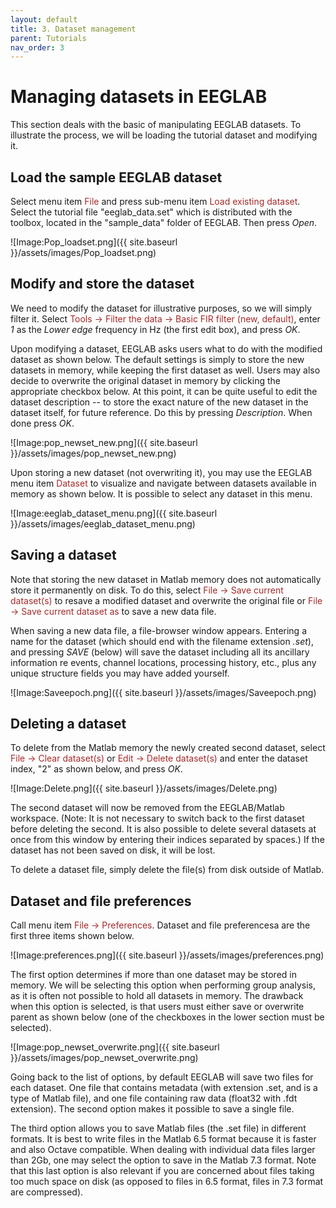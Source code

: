 ```yaml
---
layout: default
title: 3. Dataset management
parent: Tutorials
nav_order: 3
---
```

Managing datasets in EEGLAB
=========================

This section deals with the basic of manipulating EEGLAB datasets. To illustrate the process, we will be loading the tutorial dataset and modifying it.

Load the sample EEGLAB dataset
------

Select menu item <span style="color: brown">File</span> and press sub-menu item
<span style="color: brown">Load existing dataset</span>. Select the tutorial file "eeglab_data.set" which is distributed with
the toolbox, located in the "sample_data" folder of EEGLAB. Then press *Open*.

![Image:Pop_loadset.png]({{ site.baseurl }}/assets/images/Pop_loadset.png)

Modify and store the dataset
------

We need to modify the dataset for illustrative purposes, so we will simply filter it. Select <span style="color: brown">Tools → Filter the data → Basic FIR filter (new, default)</span>, enter *1* as the *Lower edge* frequency in Hz (the first edit box), and press *OK*.

Upon modifying a dataset, EEGLAB asks users what to do with the modified dataset as shown below. The default settings is simply to store the new datasets in memory, while keeping the first dataset as well. Users may also decide to overwrite the original dataset in memory by clicking the appropriate checkbox below. At this point, it can be quite useful to edit the dataset
description -- to store the exact nature of the new dataset in the
dataset itself, for future reference. Do this by pressing
*Description*. When done press *OK*.

![Image:pop_newset_new.png]({{ site.baseurl }}/assets/images/pop_newset_new.png)

Upon storing a new dataset (not overwriting it), you may use the EEGLAB menu item <span style="color: brown">Dataset</span> to visualize and navigate between datasets available in memory as shown below. It is possible to select any dataset in this menu.

![Image:eeglab_dataset_menu.png]({{ site.baseurl }}/assets/images/eeglab_dataset_menu.png)

Saving a dataset
------

Note that storing the new dataset in Matlab memory does not
automatically store it permanently on disk.  To do this, select
<span style="color: brown">File → Save current dataset(s)</span> to resave a modified dataset and overwrite the original file or <span style="color: brown">File → Save current dataset as</span> to save a new data file.

When saving a new data file, a file-browser window appears. Entering a name for the dataset
(which should end with the filename extension *.set*), and pressing
*SAVE* (below) will save the dataset including
all its ancillary information re events, channel locations, processing
history, etc., plus any unique structure fields you may have added
yourself.

![Image:Saveepoch.png]({{ site.baseurl }}/assets/images/Saveepoch.png)

Deleting a dataset
------

To delete from the Matlab memory the newly created second dataset, select
<span style="color: brown">File → Clear dataset(s)</span> or
<span style="color: brown">Edit → Delete dataset(s)</span> and enter the
dataset index, "2" as shown below, and press *OK*.

![Image:Delete.png]({{ site.baseurl }}/assets/images/Delete.png)

The second dataset will now be removed from the EEGLAB/Matlab
workspace. (Note: It is not necessary to switch back to the first
dataset before deleting the second. It is also possible to delete
several datasets at once from this window by entering their indices
separated by spaces.) If the dataset has not been saved on disk, it will be lost.

To delete a dataset file, simply delete the file(s) from disk outside of Matlab.

Dataset and file preferences
------

Call menu item <span style="color: brown">File → Preferences</span>. Dataset and file preferencesa are the first three items shown below.

![Image:preferences.png]({{ site.baseurl }}/assets/images/preferences.png)

The first option determines if more than one dataset may be stored in memory. We will be selecting this option when performing group analysis, as it is often not possible to hold all datasets in memory. The drawback when this option is selected, is that users must either save or overwrite parent as shown below (one of the checkboxes in the lower section must be selected). 

![Image:pop_newset_overwrite.png]({{ site.baseurl }}/assets/images/pop_newset_overwrite.png)

Going back to the list of options, by default EEGLAB will save two files for each dataset. One file that contains metadata (with extension .set, and is a type of Matlab file), and one file containing raw data (float32 with .fdt extension). The second option makes it possible to save a single file.

The third option allows you to save Matlab files (the .set file) in different formats. It is best to write files in the Matlab 6.5 format because it is faster and also Octave compatible. When dealing with individual data files larger than 2Gb, one may select the option to save in the Matlab 7.3 format. Note that this last option is also relevant if you are concerned about files taking too much space on disk (as opposed to files in 6.5 format, files in 7.3 format are compressed).

